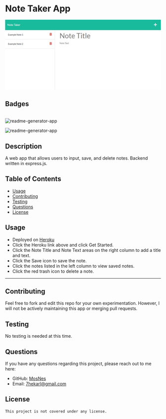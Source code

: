 # Note Taker App

![Example Screenshot](./public/assets/images/Screenshot1.JPG)


  ## Badges
  \
  ![readme-generator-app](https://img.shields.io/github/languages/top/MosNes/note-taker-app)

  ![readme-generator-app](https://img.shields.io/github/languages/count/MosNes/note-taker-app)
  
  
  ## Description
  A web app that allows users to input, save, and delete notes. Backend written in express.js.

  
  ## Table of Contents

  - [Usage](#usage)
  - [Contributing](#contributing)
  - [Testing](#testing)
  - [Questions](#questions)
  - [License](#license)
  
  ## Usage
   - Deployed on [Heroku](https://mosnes-note-taker.herokuapp.com/)
   - Click the Heroku link above and click Get Started.
   - Click the Note Title and Note Text areas on the right column to add a title and text.
   - Click the Save icon to save the note.
   - Click the notes listed in the left column to view saved notes.
   - Click the red trash icon to delete a note.

  
  ---
  
  ## Contributing
  
  Feel free to fork and edit this repo for your own experimentation. However, I will not be actively maintaining this app or merging pull requests.
  
  ## Testing
  
  No testing is needed at this time.

  
  ## Questions
  
  If you have any questions regarding this project, please reach out to me here:

  - GitHub: [MosNes](https://github.com/MosNes)
  - Email: 7hekarl@gmail.com

  ## License

    This project is not covered under any license.
